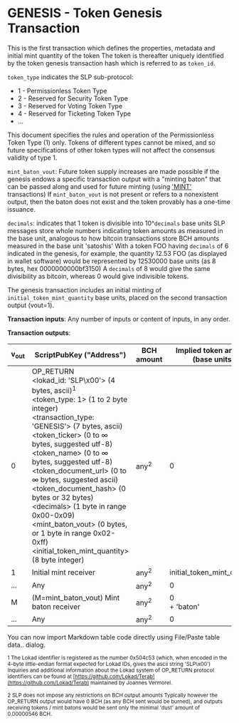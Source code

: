 # GENESIS - Token Genesis Transaction

This is the first transaction which defines the properties, metadata and initial mint quantity of the token
The token is thereafter uniquely identified by the token genesis transaction hash which is referred to as `token_id`.

`token_type` indicates the SLP sub-protocol:

* 1 - Permissionless Token Type
* 2 - Reserved for Security Token Type
* 3 - Reserved for Voting Token Type
* 4 - Reserved for Ticketing Token Type
* ...

This document specifies the rules and operation of the Permissionless Token Type (1) only.
Tokens of different types cannot be mixed, and so future specifications of other token types will not affect the consensus validity of type 1.

`mint_baton_vout`: Future token supply increases are made possible if the genesis endows a specific transaction output with a "minting baton" that can be passed along and used for future minting (using ['MINT'](/protocol/slp/mint) transactions)
If `mint_baton_vout` is not present or refers to a nonexistent output, then the baton does not exist and the token provably has a one-time issuance.

`decimals`: indicates that 1 token is divisible into 10^`decimals` base units
SLP messages store whole numbers indicating token amounts as measured in the base unit, analogous to how bitcoin transactions store BCH amounts measured in the base unit 'satoshis'
With a token FOO having `decimals` of 6 indicated in the genesis, for example, the quantity 12.53 FOO (as displayed in wallet software) would be represented by 12530000 base units (as 8 bytes, hex 0000000000bf3150)
A `decimals` of 8 would give the same divisibility as bitcoin, whereas 0 would give indivisible tokens.

The genesis transaction includes an initial minting of `initial_token_mint_quantity` base units, placed on the second transaction output (vout=1).

**Transaction inputs**: Any number of inputs or content of inputs, in any order.

**Transaction outputs**:

| v<sub>out</sub> | ScriptPubKey ("Address")| BCH amount| Implied token amount (base units) |
| - | - | - | - |
| 0 | OP_RETURN<br>&lt;lokad_id: 'SLP\x00'&gt; (4 bytes, ascii)<sup>1</sup><br>&lt;token_type: 1&gt; (1 to 2 byte integer)<br>&lt;transaction_type: 'GENESIS'&gt; (7 bytes, ascii)<br>&lt;token_ticker&gt; (0 to ∞ bytes, suggested utf-8)<br>&lt;token_name&gt; (0 to ∞ bytes, suggested utf-8)<br>&lt;token_document_url&gt; (0 to ∞ bytes, suggested ascii)<br>&lt;token_document_hash&gt; (0 bytes or 32 bytes)<br>&lt;decimals&gt; (1 byte in range 0x00-0x09)<br>&lt;mint_baton_vout&gt; (0 bytes, or 1 byte in range 0x02-0xff)<br>&lt;initial_token_mint_quantity&gt; (8 byte integer)<br> | any<sup>2</sup> | 0 |
| 1 | Initial mint receiver | any<sup>2</sup> | initial_token_mint_quantity |
| ... | Any | any<sup>2</sup> | 0 |
| M | (M=mint_baton_vout) Mint baton receiver | any<sup>2</sup> | 0<br>+ 'baton' |
| ... | Any | any<sup>2</sup> | 0 |
You can now import Markdown table code directly using File/Paste table data..
dialog.




<sup>1
The Lokad identifier is registered as the number 0x504c53 (which, when encoded in the 4-byte little-endian format expected for Lokad IDs, gives the ascii string 'SLP\x00')
Inquiries and additional information about the Lokad system of OP_RETURN protocol identifiers can be found at [https://github.com/Lokad/Terab](https://github.com/Lokad/Terab) maintained by Joannes Vermorel.</sup>

<sup>2
SLP does not impose any restrictions on BCH output amounts
Typically however the OP_RETURN output would have 0 BCH (as any BCH sent would be burned), and outputs receiving tokens / mint batons would be sent only the minimal 'dust' amount of 0.00000546 BCH.</sup>

